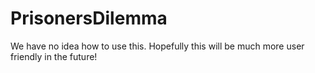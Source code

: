 PrisonersDilemma
================
We have no idea how to use this. Hopefully this will be much more user friendly in the future!
